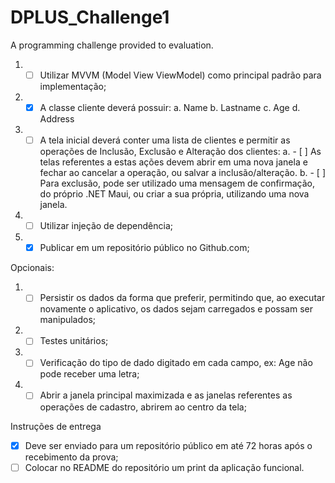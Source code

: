 # DPLUS_Challenge1
A programming challenge provided to evaluation.

1. - [ ] Utilizar MVVM (Model View ViewModel) como principal padrão para implementação;
2. - [x] A classe cliente deverá possuir:
a. Name
b. Lastname
c. Age
d. Address
3. - [ ] A tela inicial deverá conter uma lista de clientes e permitir as operações de Inclusão,
Exclusão e Alteração dos clientes:
a. - [ ] As telas referentes a estas ações devem abrir em uma nova janela e fechar ao
cancelar a operação, ou salvar a inclusão/alteração.
b. - [ ] Para exclusão, pode ser utilizado uma mensagem de confirmação, do próprio
.NET Maui, ou criar a sua própria, utilizando uma nova janela.
4. - [ ] Utilizar injeção de dependência;
5. - [x] Publicar em um repositório público no Github.com;

Opcionais:
1. - [ ] Persistir os dados da forma que preferir, permitindo que, ao executar novamente o
aplicativo, os dados sejam carregados e possam ser manipulados;
2. - [ ] Testes unitários;
3. - [ ] Verificação do tipo de dado digitado em cada campo, ex: Age não pode receber uma
letra;
4. - [ ] Abrir a janela principal maximizada e as janelas referentes as operações de cadastro,
abrirem ao centro da tela;

Instruções de entrega
- [x] Deve ser enviado para um repositório público em até 72 horas após o recebimento da prova;
- [ ] Colocar no README do repositório um print da aplicação funcional.
